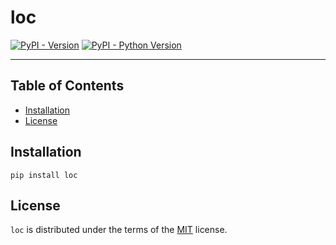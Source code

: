 # loc

[![PyPI - Version](https://img.shields.io/pypi/v/loc.svg)](https://pypi.org/project/loc)
[![PyPI - Python Version](https://img.shields.io/pypi/pyversions/loc.svg)](https://pypi.org/project/loc)

-----

## Table of Contents

- [Installation](#installation)
- [License](#license)

## Installation

```console
pip install loc
```

## License

`loc` is distributed under the terms of the [MIT](https://spdx.org/licenses/MIT.html) license.
